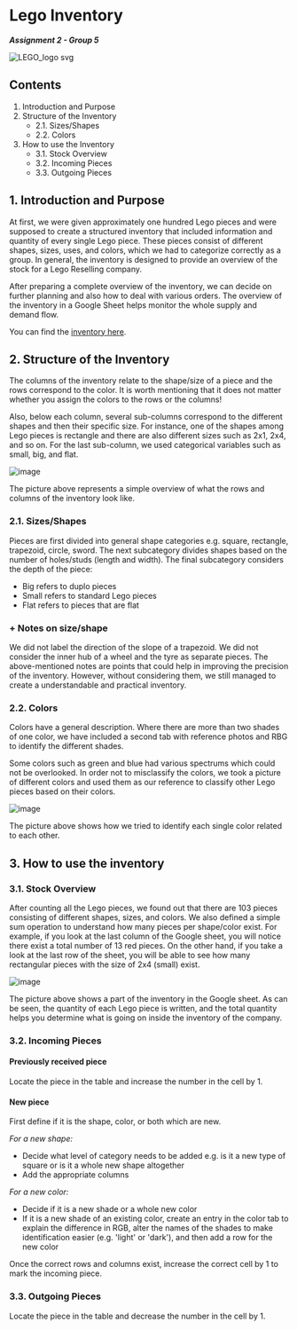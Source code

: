 # Lego Inventory
***Assignment 2 - Group 5***

![LEGO_logo svg](https://github.com/user-attachments/assets/5d485b23-c369-4161-9eb2-aadcf8fef3fe)


## Contents
1. Introduction and Purpose
2. Structure of the Inventory
    + 2.1. Sizes/Shapes
    + 2.2. Colors
3. How to use the Inventory
    + 3.1. Stock Overview
    + 3.2. Incoming Pieces
    + 3.3. Outgoing Pieces

## 1. Introduction and Purpose
At first, we were given approximately one hundred Lego pieces and were supposed to create a structured inventory that included information and quantity of every single Lego piece. These pieces consist of different shapes, sizes, uses, and colors, which we had to categorize correctly as a group. In general, the inventory is designed to provide an overview of the stock for a Lego Reselling company.

After preparing a complete overview of the inventory, we can decide on further planning and also how to deal with various orders. The overview of the inventory in a Google Sheet helps monitor the whole supply and demand flow.

You can find the [inventory here](https://docs.google.com/spreadsheets/d/1e5OsPttHjQvtAFLUt-rMEAGYMcvyG97LAem_8MwMLfk/edit?gid=450027551#gid=450027551).

## 2. Structure of the Inventory

The columns of the inventory relate to the shape/size of a piece and the rows correspond to the color. It is worth mentioning that it does not matter whether you assign the colors to the rows or the columns!

Also, below each column, several sub-columns correspond to the different shapes and then their specific size. For instance, one of the shapes among Lego pieces is rectangle and there are also different sizes such as 2x1, 2x4, and so on. For the last sub-column, we used categorical variables such as small, big, and flat.

![image](https://github.com/user-attachments/assets/dbba84c0-9577-43a0-bba0-a7498f29ffdd)

The picture above represents a simple overview of what the rows and columns of the inventory look like.

### 2.1. Sizes/Shapes

Pieces are first divided into general shape categories e.g. square, rectangle, trapezoid, circle, sword. 
The next subcategory divides shapes based on the number of holes/studs (length and width). 
The final subcategory considers the depth of the piece: 
+ Big refers to duplo pieces
+ Small refers to standard Lego pieces
+ Flat refers to pieces that are flat

### + Notes on size/shape
We did not label the direction of the slope of a trapezoid.
We did not consider the inner hub of a wheel and the tyre as separate pieces.
The above-mentioned notes are points that could help in improving the precision of the inventory. However, without considering them, we still managed to create a understandable and practical inventory.


### 2.2. Colors

Colors have a general description. Where there are more than two shades of one color, we have included a second tab with reference photos and RBG to identify the different shades.

Some colors such as green and blue had various spectrums which could not be overlooked. In order not to misclassify the colors, we took a picture of different colors and used them as our reference to classify other Lego pieces based on their colors.

![image](https://github.com/user-attachments/assets/96325326-31ec-4bff-a6d5-d30ac3b1e403)

The picture above shows how we tried to identify each single color related to each other.

## 3. How to use the inventory

### 3.1. Stock Overview
After counting all the Lego pieces, we found out that there are 103 pieces consisting of different shapes, sizes, and colors.
We also defined a simple sum operation to understand how many pieces per shape/color exist. For example, if you look at the last column of the Google sheet, you will notice there exist a total number of 13 red pieces. On the other hand, if you take a look at the last row of the sheet, you will be able to see how many rectangular pieces with the size of 2x4 (small) exist.

![image](https://github.com/user-attachments/assets/0a403a1f-3d8a-4500-91cc-a545911d3c7e)

The picture above shows a part of the inventory in the Google sheet. As can be seen, the quantity of each Lego piece is written, and the total quantity helps you determine what is going on inside the inventory of the company.

### 3.2. Incoming Pieces 

#### Previously received piece

Locate the piece in the table and increase the number in the cell by 1.

#### New piece

First define if it is the shape, color, or both which are new. 

*For a new shape:*
+ Decide what level of category needs to be added e.g. is it a new type of square or is it a whole new shape altogether
+ Add the appropriate columns

*For a new color:*
+ Decide if it is a new shade or a whole new color
+ If it is a new shade of an existing color, create an entry in the color tab to explain the difference in RGB, alter the names of the shades to make identification easier (e.g. 'light' or 'dark'), and then add a row for the new color

Once the correct rows and columns exist, increase the correct cell by 1 to mark the incoming piece. 

### 3.3. Outgoing Pieces

Locate the piece in the table and decrease the number in the cell by 1.
